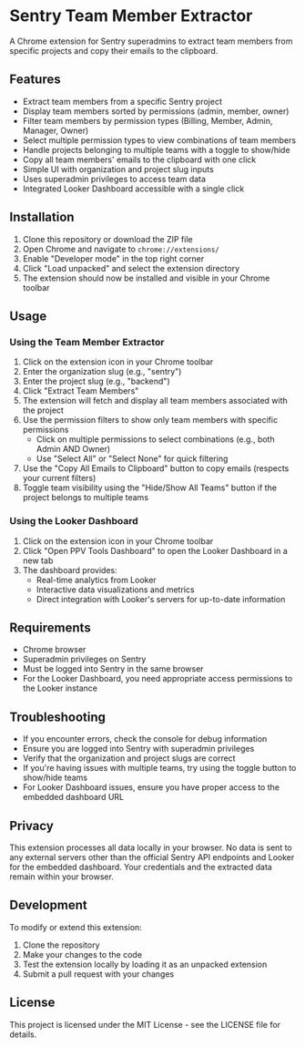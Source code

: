 # Sentry Team Member Extractor

A Chrome extension for Sentry superadmins to extract team members from specific projects and copy their emails to the clipboard.

## Features

- Extract team members from a specific Sentry project
- Display team members sorted by permissions (admin, member, owner)
- Filter team members by permission types (Billing, Member, Admin, Manager, Owner)
- Select multiple permission types to view combinations of team members
- Handle projects belonging to multiple teams with a toggle to show/hide
- Copy all team members' emails to the clipboard with one click
- Simple UI with organization and project slug inputs
- Uses superadmin privileges to access team data
- Integrated Looker Dashboard accessible with a single click

## Installation

1. Clone this repository or download the ZIP file
2. Open Chrome and navigate to `chrome://extensions/`
3. Enable "Developer mode" in the top right corner
4. Click "Load unpacked" and select the extension directory
5. The extension should now be installed and visible in your Chrome toolbar

## Usage

### Using the Team Member Extractor

1. Click on the extension icon in your Chrome toolbar
2. Enter the organization slug (e.g., "sentry")
3. Enter the project slug (e.g., "backend")
4. Click "Extract Team Members"
5. The extension will fetch and display all team members associated with the project
6. Use the permission filters to show only team members with specific permissions
   - Click on multiple permissions to select combinations (e.g., both Admin AND Owner)
   - Use "Select All" or "Select None" for quick filtering
7. Use the "Copy All Emails to Clipboard" button to copy emails (respects your current filters)
8. Toggle team visibility using the "Hide/Show All Teams" button if the project belongs to multiple teams

### Using the Looker Dashboard

1. Click on the extension icon in your Chrome toolbar
2. Click "Open PPV Tools Dashboard" to open the Looker Dashboard in a new tab
3. The dashboard provides:
   - Real-time analytics from Looker
   - Interactive data visualizations and metrics
   - Direct integration with Looker's servers for up-to-date information

## Requirements

- Chrome browser
- Superadmin privileges on Sentry
- Must be logged into Sentry in the same browser
- For the Looker Dashboard, you need appropriate access permissions to the Looker instance

## Troubleshooting

- If you encounter errors, check the console for debug information
- Ensure you are logged into Sentry with superadmin privileges
- Verify that the organization and project slugs are correct
- If you're having issues with multiple teams, try using the toggle button to show/hide teams
- For Looker Dashboard issues, ensure you have proper access to the embedded dashboard URL

## Privacy

This extension processes all data locally in your browser. No data is sent to any external servers other than the official Sentry API endpoints and Looker for the embedded dashboard. Your credentials and the extracted data remain within your browser.

## Development

To modify or extend this extension:

1. Clone the repository
2. Make your changes to the code
3. Test the extension locally by loading it as an unpacked extension
4. Submit a pull request with your changes

## License

This project is licensed under the MIT License - see the LICENSE file for details. 